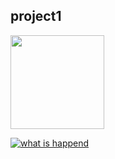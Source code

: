 ## project1
<div>
<img src="https://github.com/OmarWheed/project-one/assets/129513087/a812301a-f83c-41e6-9a75-c8d95aa2af01" width ="150" >
</div>

 [![what is happend](https://github.com/OmarWheed/project-one/assets/129513087/a812301a-f83c-41e6-9a75-c8d95aa2af01)](https://www.youtube.com/watch?v=2Rzsji-J8cc&list=RDF6iinuQHSmg&index=23)
